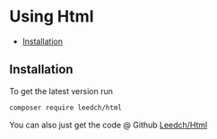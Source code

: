 # Using Html

- [Installation](#Installation)

## Installation

To get the latest version run 

```bash
composer require leedch/html
```

You can also just get the code @ Github [Leedch/Html](https://github.com/leedave/html)